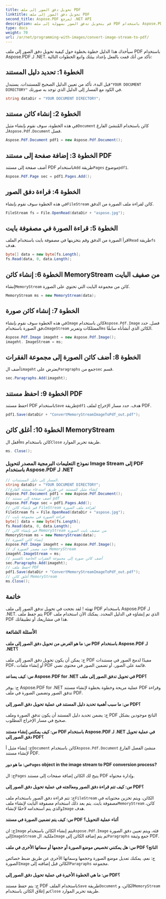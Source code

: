 ```yaml
---
title: تحويل دفق الصور إلى ملف PDF
linktitle: تحويل دفق الصور إلى ملف PDF
second_title: Aspose.PDF لمرجع .NET API
description: قم بتحويل تدفق الصور بسهولة إلى ملف PDF باستخدام Aspose.PDF لـ .NET.
type: docs
weight: 70
url: /ar/net/programming-with-images/convert-image-stream-to-pdf/
---
```

سيأخذك هذا الدليل خطوة بخطوة حول كيفية تحويل دفق الصور إلى ملف PDF باستخدام Aspose.PDF لـ .NET. تأكد من أنك قمت بالفعل بإعداد بيئتك واتبع الخطوات التالية:

## الخطوة 1: تحديد دليل المستند

 قبل البدء، تأكد من تعيين الدليل الصحيح للمستندات. يستبدل`"YOUR DOCUMENT DIRECTORY"` في الكود مع المسار إلى الدليل الذي توجد به صورتك.

```csharp
string dataDir = "YOUR DOCUMENT DIRECTORY";
```

## الخطوة 2: إنشاء كائن مستند

 في هذه الخطوة، سوف نقوم بإنشاء مثيل`Document` كائن باستخدام المُنشئ الفارغ لـ`Aspose.Pdf.Document` فصل.

```csharp
Aspose.Pdf.Document pdf1 = new Aspose.Pdf.Document();
```

## الخطوة 3: إضافة صفحة إلى مستند PDF

 أضف صفحة إلى مستند PDF باستخدام`Add` طريقة`Pages` موضوع`pdf1`.

```csharp
Aspose.Pdf.Page sec = pdf1.Pages.Add();
```

## الخطوة 4: قراءة دفق الصور

 في هذه الخطوة سوف نقوم بإنشاء`FileStream` كائن لقراءة ملف الصورة من الدفق.

```csharp
FileStream fs = File.OpenRead(dataDir + "aspose.jpg");
```

## الخطوة 5: قراءة الصورة في مصفوفة بايت

 اقرأ الصورة من الدفق وقم بتخزينها في مصفوفة بايت باستخدام الملف`Read` طريقة`fs` هدف.

```csharp
byte[] data = new byte[fs.Length];
fs.Read(data, 0, data.Length);
```

## الخطوة 6: إنشاء كائن MemoryStream من صفيف البايت

 إنشاء`MemoryStream` كائن من مجموعة البايت التي تحتوي على الصورة.

```csharp
MemoryStream ms = new MemoryStream(data);
```

## الخطوة 7: إنشاء كائن صورة

 في هذه الخطوة سوف نقوم بإنشاء`Image` كائن باستخدام`Aspose.Pdf.Image` فصل. حدد دفق الصورة باستخدام`ImageStream` الممتلكات وتمرير`ms` الكائن الذي أنشأناه سابقًا.

```csharp
Aspose.Pdf.Image imageht = new Aspose.Pdf.Image();
imageht. ImageStream = ms;
```

## الخطوة 8: أضف كائن الصورة إلى مجموعة الفقرات

 أضف ال`imageht` يعترض على`Paragraphs` جمع من`sec` قسم.

```csharp
sec.Paragraphs.Add(imageht);
```

## الخطوة 9: احفظ مستند PDF

 احفظ مستند PDF باستخدام`Save` طريقة`pdf1` هدف. حدد مسار الإخراج لملف PDF.

```csharp
pdf1.Save(dataDir + "ConvertMemoryStreamImageToPdf_out.pdf");
```

## الخطوة 10: أغلق كائن MemoryStream

 أقفل ال`ms` كائن باستخدام`Close` طريقة تحرير الموارد.

```csharp
ms. Close();
```

### نموذج التعليمات البرمجية المصدر لتحويل Image Stream إلى PDF باستخدام Aspose.PDF لـ .NET 
```csharp
// المسار إلى دليل المستندات.
string dataDir = "YOUR DOCUMENT DIRECTORY";
//إنشاء مثيل للمستند عن طريق استدعاء منشئه الفارغ
Aspose.Pdf.Document pdf1 = new Aspose.Pdf.Document();
// أضف صفحة إلى مستند pdf
Aspose.Pdf.Page sec = pdf1.Pages.Add();
// قم بإنشاء كائن FileStream لقراءة ملف الصورة
FileStream fs = File.OpenRead(dataDir + "aspose.jpg");
// قراءة الصورة في مجموعة بايت
byte[] data = new byte[fs.Length];
fs.Read(data, 0, data.Length);
// قم بإنشاء كائن MemoryStream من صفيف بايت الصورة
MemoryStream ms = new MemoryStream(data);
// إنشاء كائن الصورة
Aspose.Pdf.Image imageht = new Aspose.Pdf.Image();
// حدد مصدر الصورة كـ MemoryStream
imageht.ImageStream = ms;
// أضف كائن صورة إلى مجموعة الفقرات الخاصة بالقسم
sec.Paragraphs.Add(imageht);
// احفظ ملف PDF
pdf1.Save(dataDir + "ConvertMemoryStreamImageToPdf_out.pdf");
// أغلق كائن MemoryStream
ms.Close();
```

## خاتمة

تهنئة ! لقد نجحت في تحويل تدفق الصور إلى ملف PDF باستخدام Aspose.PDF لـ .NET. يتم حفظ ملف PDF الذي تم إنشاؤه في الدليل المحدد. يمكنك الآن استخدام ملف PDF هذا في مشاريعك أو تطبيقاتك.

### الأسئلة الشائعة

#### س: ما هو الغرض من تحويل دفق الصور إلى ملف PDF باستخدام Aspose.PDF لـ .NET؟

ج: يمكن أن يكون تحويل دفق الصور إلى ملف PDF مفيدًا لدمج الصور في مستندات PDF، أو إنشاء ملفات PDF قائمة على الصور، أو تضمين الصور في محتوى نصي.

#### س: كيف يساعد Aspose.PDF for .NET في تحويل تدفق الصور إلى ملف PDF؟

ج: يوفر Aspose.PDF for .NET عملية مريحة وخطوة بخطوة لإنشاء مستند PDF وقراءة تدفق الصور وتضمين الصورة في ملف PDF.

#### س: ما سبب أهمية تحديد دليل المستند في عملية تحويل دفق الصور إلى PDF؟

ج: يضمن تحديد دليل المستند أن يكون تدفق الصورة وملف PDF الناتج موجودين بشكل صحيح في مسار الإخراج المطلوب.

#### س: كيف يمكنني إنشاء مستند PDF باستخدام Aspose.PDF لـ .NET في عملية تحويل دفق الصور إلى PDF؟

 ج: إنشاء مثيل أ`Document` كائن باستخدام`Aspose.Pdf.Document` منشئ الفصل الفارغ لإنشاء مستند PDF.

####  س: ما هو دور`Pages` object in the image stream to PDF conversion process?

 ج: ال`Pages` يتيح لك الكائن إضافة صفحات إلى مستند PDF وإدارة محتواه.

#### س: كيف تتم قراءة دفق الصور ومعالجته في عملية تحويل دفق الصور إلى PDF؟

 ج: تتم قراءة دفق الصور باستخدام ملف`FileStream` الكائن، ويتم تخزين محتوياته في مصفوفة بايت. يتم بعد ذلك استخدام مصفوفة البايت لإنشاء ملف`MemoryStream` كائن، والذي يتم استخدامه لاحقًا لإنشاء`Image` هدف.

#### س: كيف يتم تضمين الصورة في مستند PDF أثناء عملية التحويل؟

 ج: ان`Image` يتم إنشاء الكائن باستخدام`Aspose.Pdf.Image` فئة، ويتم تعيين دفق الصورة إلى`ImageStream` ملكية. ال`Image` ثم يتم إضافة الكائن إلى`Paragraphs` جمع وثيقة PDF.

#### س: هل يمكنني تخصيص موضع الصورة أو حجمها أو سماتها الأخرى في ملف PDF الناتج؟

 ج: نعم، يمكنك تعديل موضع الصورة وحجمها وسماتها الأخرى عن طريق ضبط خصائص الصورة`Image` الكائن قبل إضافته إلى`Paragraphs` مجموعة.

#### س: ما هي الخطوة الأخيرة في عملية تحويل دفق الصور إلى PDF؟

 ج: يتم حفظ مستند PDF باستخدام الملف`Save` طريقة`Document` الكائن، و`MemoryStream` تم إغلاق الكائن باستخدام`Close` طريقة تحرير الموارد.